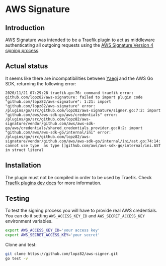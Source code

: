 # AWS Signature

## Introduction
AWS Signature was intended to be a Traefik plugin to act as middleware authenticating all outgoing requests using the [AWS Signature Version 4 signing process](https://docs.aws.amazon.com/general/latest/gr/signature-version-4.html).

## Actual status
It seems like there are incompatibilities between [Yaegi](https://github.com/traefik/yaegi) and the AWS Go SDK, returning the following error:
```
2020/11/21 07:29:28 traefik.go:76: command traefik error: github.com/lopz82/aws-signature: failed to import plugin code "github.com/lopz82/aws-signature": 1:21: import "github.com/lopz82/aws-signature" error: /plugins/go/src/github.com/lopz82/aws-signature/signer.go:7:2: import "github.com/aws/aws-sdk-go/aws/credentials" error: /plugins/go/src/github.com/lopz82/aws-signature/vendor/github.com/aws/aws-sdk-go/aws/credentials/shared_credentials_provider.go:8:2: import "github.com/aws/aws-sdk-go/internal/ini" error: /plugins/go/src/github.com/lopz82/aws-signature/vendor/github.com/aws/aws-sdk-go/internal/ini/ast.go:74:14: cannot use type  as type []github.com/aws/aws-sdk-go/internal/ini.AST in struct literal
```

## Installation
The plugin must not be compiled in order to be used by Traefik. Check [Traefik plugins dev docs](https://doc.traefik.io/traefik-pilot/plugins/plugin-dev/) for more information.

## Testing
To test the signing process you will have to provide real AWS credentials. You can do it setting `AWS_ACCESS_KEY_ID` and `AWS_SECRET_ACCESS_KEY` environment variables.
```bash
export AWS_ACCESS_KEY_ID='your access key'
export AWS_SECRET_ACCESS_KEY='your secret'
```

Clone and test:
```bash
git clone https://github.com/lopz82/aws-signer.git
go test -v
```

